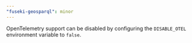 ```yaml
---
"fuseki-geosparql": minor
---
```


OpenTelemetry support can be disabled by configuring the `DISABLE_OTEL` environment variable to `false`.
